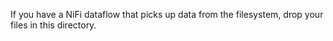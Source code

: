 If you have a NiFi dataflow that picks up data from the filesystem, drop your files in this directory.

